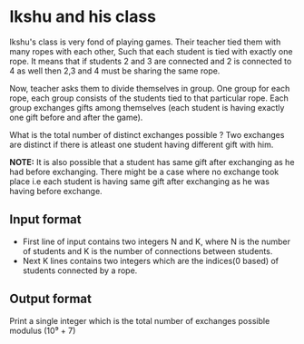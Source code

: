 # Ikshu and his class

Ikshu's class is very fond of playing games. Their teacher tied them with many ropes with each other, Such that each student is tied with exactly one rope. It means that if students 2 and 3 are connected and 2 is connected to 4 as well then 2,3 and 4 must be sharing the same rope.

Now, teacher asks them to divide themselves in group. One group for each rope, each group consists of the students tied to that particular rope. Each group exchanges gifts among themselves (each student is having exactly one gift before and after the game).

What is the total number of distinct exchanges possible ? Two exchanges are distinct if there is atleast one student having different gift with him.

**NOTE:** It is also possible that a student has same gift after exchanging as he had before exchanging. There might be a case where no exchange took place i.e each student is having same gift after exchanging as he was having before exchange.

## Input format

- First line of input contains two integers N and K, where N is the number of students and K is the number of connections between students.
- Next K lines contains two integers which are the indices(0 based) of students connected by a rope.

## Output format

Print a single integer which is the total number of exchanges possible modulus (10⁹ + 7)
